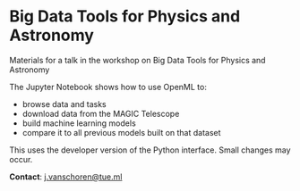 # Big Data Tools for Physics and Astronomy

Materials for a talk in the workshop on Big Data Tools for Physics and Astronomy

The Jupyter Notebook shows how to use OpenML to:  
- browse data and tasks
- download data from the MAGIC Telescope
- build machine learning models
- compare it to all previous models built on that dataset

This uses the developer version of the Python interface. Small changes may occur.


**Contact**: j.vanschoren@tue.ml
